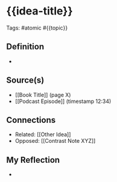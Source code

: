 # {{idea-title}}
Tags: #atomic  #{{topic}}

## Definition
- 

## Source(s)
- [[Book Title]] (page X)  
- [[Podcast Episode]] (timestamp 12:34)  

## Connections
- Related: [[Other Idea]]  
- Opposed: [[Contrast Note XYZ]]  

## My Reflection
- 
